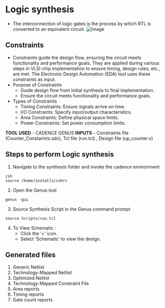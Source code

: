 # Logic synthesis
* The interconnection of logic gates is the process by which RTL is converted to an equivalent circuit.
![image](https://github.com/user-attachments/assets/7aeea6db-d2df-44f7-abc3-c34aed6f7b3c)
## Constraints
* Constraints guide the design flow, ensuring the circuit meets functionality and performance goals. They are applied during various steps in VLSI chip implementation to ensure timing, design rules, etc., are met. The Electronic Design Automation (EDA) tool uses these constraints as input.
* Purpose of Constraints
    * Guide design flow from initial synthesis to final implementation.
    * Ensure the circuit meets functionality and performance goals.
* Types of Constraints
    * Timing Constraints: Ensure signals arrive on time.
    * I/O Constraints: Specify input/output characteristics.
    * Area Constraints: Define physical space limits.
    * Power Constraints: Set power consumption limits.

**TOOL USED** - CADENCE GENUS
**INPUTS** - Constraints file (Counter_Constarints.sdc), Tcl file (run.tcl) , Design file (up_counter.v)
## Steps to perform Logic synthesis
1. Navigate to the synthesis folder and invoke the cadence environment
```
csh
source /home/installs/cshrc

```
2. Open the Genus tool
```
genus -gui 
```
3. Source Synthesis Script in the Genus command prompt
```
source Scripts/run.tcl

```
4. To View Schematic :
      * Click the ‘+’ icon.
      * Select ‘Schematic’ to view the design.

## Generated files
1. Generic Netlist
2. Technology-Mapped Netlist
3. Optimized Netlist
4. Technology-Mapped Constraint File
5. Area reports
6. Timing reports
7. Gate count reports

